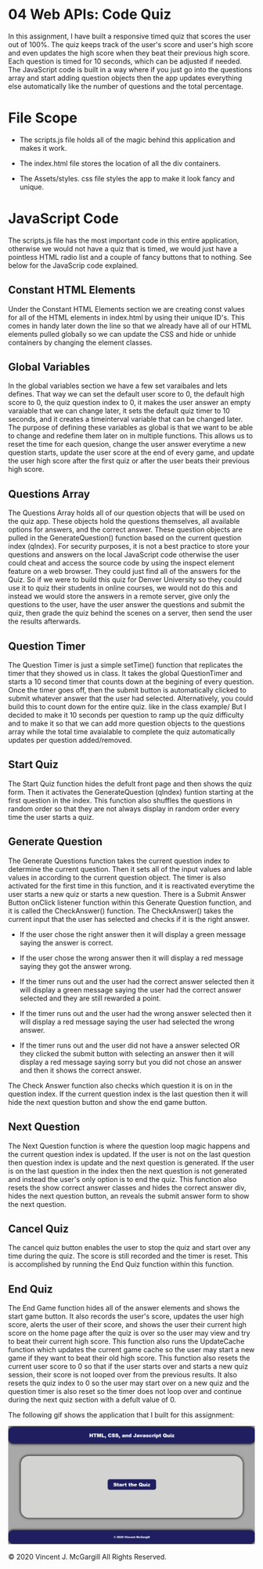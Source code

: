 # 04 Web APIs: Code Quiz

In this assignment, I have built a responsive timed quiz that 
scores the user out of 100%. The quiz keeps track of the 
user's score and user's high score and even updates the high 
score when they beat their previous high score. Each question 
is timed for 10 seconds, which can be adjusted if needed. The 
JavaScript code is built in a way where if you just go into 
the questions array and start adding question objects then 
the app updates everything else automatically like the number 
of questions and the total percentage.

# File Scope


- The scripts.js file holds all of the magic behind this 
application and makes it work.

- The index.html file stores the location of all the div 
containers. 

- The Assets/styles. css file styles the app to make it 
look fancy and unique.


# JavaScript Code


The scripts.js file has the most important code in this 
entire application, otherwise we would not have a quiz that 
is timed, we would just have a pointless HTML radio list and 
a couple of fancy buttons that to nothing. See below for the 
JavaScrip code explained.


## Constant HTML Elements


Under the Constant HTML Elements section we are creating 
const values for all of the HTML elements in 
index.html by using their unique ID's. This comes in handy 
later down the line so that we already have all of our HTML 
elements pulled globally so we can update the CSS and hide or unhide 
containers by changing the element classes.


## Global Variables


In the global variables section we have a few set varaibales 
and lets defines. That way we can set the default user score 
to 0, the default high score to 0, the quiz question  index 
to 0, it makes the user answer an empty varaiable that we can 
change later, it sets the default quiz timer to 10 seconds, 
and it creates a timeinterval variable that can be changed 
later. The purpose of defining these variables as global is 
that we want to be able to change and redefine them later on 
in multiple functions. This allows us to reset the time for 
each quesion, change the user answer everytime a new 
question starts, update the user score at the end of 
every game, and update the user high score after the first 
quiz or after the user beats their previous high score. 


## Questions Array


The Questions Array holds all of our question objects that 
will be used on the quiz app.  These objects hold the 
questions themselves, all available options for answers, and 
the  correct answer. These question objects are pulled in the 
GenerateQuestion() function based  on the current question 
index (qIndex). For security purposes, it is not a best 
practice  to store your questions and answers on the local 
JavaScript code otherwise the user could cheat and access the 
source code by using the inspect element feature on a web 
browser. They  could just find all of the answers for the 
Quiz. So if we were to build this quiz for Denver University 
so they could use it to quiz their students in online 
courses, we would not do this and instead we would store the 
answers in a remote server, give only the questions to the 
user, have the user answer the questions and submit the quiz, 
then grade the quiz behind the scenes on a server, then send 
the user the results afterwards.


## Question Timer


The Question Timer is just a simple setTime() function that 
replicates the timer that they showed us in class. It takes 
the global QuestionTimer and starts a 10 second timer that 
counts down at the begining of every question. Once the 
timer goes off, then the submit button is automatically 
clicked to submit whatever answer that the user had selected. 
Alternatively, you could build this to count down for the 
entire quiz. like in the class example/ But I decided to make 
it 10 seconds per question to ramp up the quiz difficulty 
and to make it so that we can add more question objects 
to the questions array while the total time avaialable to 
complete the quiz automatically updates per question added/removed.  


## Start Quiz


The Start Quiz function hides the defult front page and then 
shows the quiz form. Then it  activates the GenerateQuestion
(qIndex) funtion starting at the first question in the index.
This function also shuffles the questions in random order
so that they are not always display in random order every time
the user starts a quiz.


## Generate Question


The Generate Questions function takes the current question 
index to determine the current question. Then it sets all of 
the input values and lable values in according to the current 
question object. The timer is also activated for the 
first time in this function, and it is reactivated everytime 
the user starts a new quiz or starts a new question. There is 
a Submit Answer Button onClick listener function within this 
Generate Question function, and it is called the CheckAnswer() 
function. The CheckAnswer() takes the current input that 
the user has selected and checks if it is the right answer. 

- If the user chose the right answer then it will display a 
green message saying the answer is correct. 

- If the user chose the wrong answer then it will display a 
red message saying they got the answer wrong. 

- If the timer runs out and the user had the correct answer 
selected then it will display a green message saying the user 
had the correct answer selected and they are still rewarded a 
point.

- If the timer runs out and the user had the wrong answer 
selected then it will display a red message saying the user 
had selected the wrong answer.

- If the timer runs out and the user did not have a answer 
selected OR they clicked the submit button with selecting an 
answer then it will display a red message saying sorry but 
you did not chose an answer and then it shows the correct 
answer.

The Check Answer function also checks which question it is on 
in the question index. If the current question index is the 
last question then it will hide the next question button and 
show the end game button. 


## Next Question


The Next Question function is where the question loop magic 
happens and the current question index is updated. If the 
user is not on the last question then question index is update 
and the next question is generated. If the user is on the 
last question in the index then the next question is not 
generated and instead the user's only option is to end the 
quiz. This function also resets the show correct answer 
classes and hides the correct answer div, hides the next 
question button, an reveals the submit answer form to show 
the next question.


## Cancel Quiz


The cancel quiz button enables the user to stop the quiz and 
start over any time during the quiz. The score is still 
recorded and the timer is reset. This is accomplished by 
running the End Quiz function within this function.


## End Quiz


The End Game function hides all of the answer elements and 
shows the start game button. It also records the user's score, 
updates the user high score, alerts the user of their score, 
and shows the user their current high score on the home page 
after the quiz is over so the user may view and try to beat 
their current high score. This function also runs 
the UpdateCache function which updates the current game 
cache so the user may start a new game if they want to 
beat their old high score. This function also resets the current user score to 0 
so that if the user starts over and starts a new quiz session, 
their score is not looped over from the previous results. It 
also resets the quiz index to 0 so the user may start over on a new 
quiz and the question timer is also reset so the timer does 
not loop over and continue during the next quiz section with 
a defult value of 0.


The following gif shows the application that I built for this assignment:

![code quiz](./Assets/04-web-apis-homework-demo.gif)

© 2020 Vincent J. McGargill All Rights Reserved.